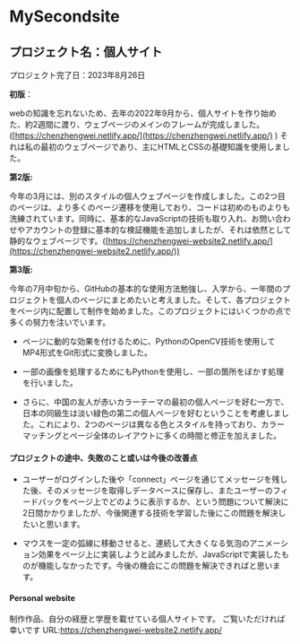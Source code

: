 # MySecondsite

## プロジェクト名：個人サイト

プロジェクト完了日：2023年8月26日

**初版**：

   webの知識を忘れないため、去年の2022年9月から、個人サイトを作り始めた、約2週間に渡り、ウェブページのメインのフレームが完成しました。([https://chenzhengwei.netlify.app/](https://chenzhengwei.netlify.app/) ) それは私の最初のウェブページであり、主にHTMLとCSSの基礎知識を使用しました。

**第2版:**

   今年の3月には、別のスタイルの個人ウェブページを作成しました。この2つ目のページは、より多くのページ遷移を使用しており、コードは初めのものよりも洗練されています。同時に、基本的なJavaScriptの技術も取り入れ、お問い合わせやアカウントの登録に基本的な検証機能を追加しましたが、それは依然として静的なウェブページです。([https://chenzhengwei-website2.netlify.app/](https://chenzhengwei-website2.netlify.app/))

**第3版:**

   今年の7月中旬から、GitHubの基本的な使用方法勉強し、入学から、一年間のプロジェクトを個人のページにまとめたいと考えました。そして、各プロジェクトをページ内に配置して制作を始めました。このプロジェクトにはいくつかの点で多くの努力を注いでいます。

- ページに動的な効果を付けるために、PythonのOpenCV技術を使用してMP4形式をGit形式に変換しました。

- 一部の画像を処理するためにもPythonを使用し、一部の箇所をぼかす処理を行いました。

- さらに、中国の友人が赤いカラーテーマの最初の個人ページを好む一方で、日本の同級生は淡い緑色の第二の個人ページを好むということを考慮しました。これにより、2つのページは異なる色とスタイルを持っており、カラーマッチングとページ全体のレイアウトに多くの時間と修正を加えました。

#### プロジェクトの途中、失敗のこと或いは今後の改善点

- ユーザーがログインした後や「connect」ページを通じてメッセージを残した後、そのメッセージを取得しデータベースに保存し、またユーザーのフィードバックをページ上でどのように表示するか、という問題について解決に2日間かかりましたが、今後関連する技術を学習した後にこの問題を解決したいと思います。

- マウスを一定の弧線に移動させると、連続して大きくなる気泡のアニメーション効果をページ上に実装しようと試みましたが、JavaScriptで実装したものが機能しなかったです。今後の機会にこの問題を解決できればと思います。
####  Personal website
制作作品、自分の経歴と学歴を載せている個人サイトです。
ご覧いただければ幸いです
URL:https://chenzhengwei-website2.netlify.app/

